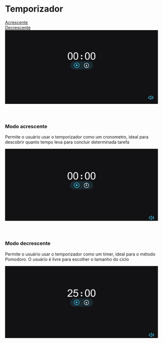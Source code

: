
# Temporizador
<div style='display: grid;'>
  <a href=''>Acrescente</a>
  <a href=''>Decrescente</a>
</div>
<img align='center' alt='Imagem do projeto' src='./assets/screenshot.jpg'>

<div style='margin-top: 4rem'>

### Modo acrescente
<p>Permite o usuário usar o temporizador como um cronometro, ideal para descobrir quanto tempo leva para concluir determinada tarefa</p> 
<img align='center' alt='Cronometro' src='./assets/crescente.gif'>

</div>
<div style='margin-top: 4rem'>

### Modo decrescente
<p>Permite o usuário usar o temporizador como um timer, ideal para o método Pomodoro. O usuário é livre para escolher o tamanho do ciclo</p> 
<img align='center' alt='Cronometro' src='./assets/decrescente.gif'>
</div>

